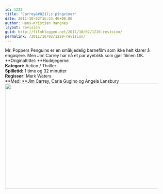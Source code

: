 ```yaml
---
id: 1222
title: 'Carrey&#8217;s pingviner'
date: 2011-10-02T16:55:40+00:00
author: Hans-Kristian Rangnes
layout: revision
guid: http://filmbloggen.net/2011/10/02/1220-revision/
permalink: /2011/10/02/1220-revision/
---
```

Mr. Poppers Penguins er en småkjedelig barnefilm som ikke helt klarer å engasjere. Men Jim Carrey har nå et par øyeblikk som gjør filmen OK.  
**Originaltittel: **Hodejegerne  
**Kategori:** Action / Thriller  
**Spilletid:** 1 time og 32 minutter  
**Regissør:** Mark Waters  
**Med: **Jim Carrey, Carla Gugino og Angela Lansbury  
<a href="http://filmbloggen.net/?attachment_id=1221" rel="attachment wp-att-1221"><img class="alignnone size-large wp-image-1221" src="http://filmbloggen.net/wp-content/uploads//2011/10/iwnvelk15-620x348.jpg" alt="" width="620" height="348" /></p> 

<p>
  </a>
</p>